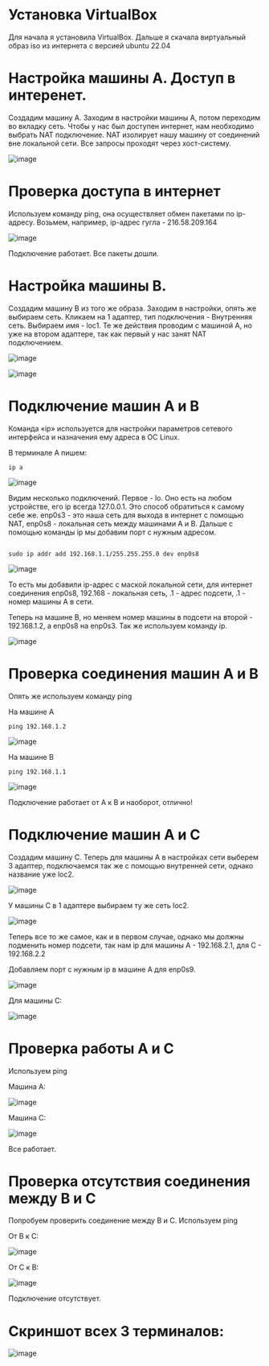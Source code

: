# Установка VirtualBox

Для начала я установила VirtualBox. Дальше я скачала виртуальный образ iso из интернета с версией ubuntu 22.04

# Настройка машины A. Доступ в интеренет.

Создадим машину A. Заходим в настройки машины А, потом переходим во вкладку сеть. Чтобы у нас был доступен интернет, нам необходимо выбрать NAT подключение. NAT изолирует нашу машину от соединений вне локальной сети. Все запросы проходят через хост-систему.

![image](https://github.com/Andrzakourcev/Hello-world/assets/144477949/a5e3ab19-75e3-4235-b4fc-887f34920f48)


# Проверка доступа в интернет

Используем команду ping, она осуществляет обмен пакетами по ip-адресу. Возьмем, например, ip-адрес гугла - 216.58.209.164

![image](https://github.com/Andrzakourcev/Hello-world/assets/144477949/71dff31f-7d04-470a-856c-c893521ee1ea)


Подключение работает. Все пакеты дошли.

# Настройка машины B.

Создадим машину B из того же образа. Заходим в настройки, опять же выбираем сеть. Кликаем на 1 адаптер, тип подключения - Внутренняя сеть. Выбираем имя - loc1. Те же действия проводим с машиной A, но уже на втором адаптере, так как первый у нас занят NAT подключением. 

![image](https://github.com/Andrzakourcev/Hello-world/assets/144477949/0a23f23e-68fc-479d-ad7a-de06102d1995)

![image](https://github.com/Andrzakourcev/Hello-world/assets/144477949/4879272f-a9b2-493a-bf3d-55721eb80aec)


# Подключение машин A и B
Команда «ip» используется для настройки параметров сетевого интерфейса и назначения ему адреса в ОС Linux.

В терминале A пишем: 
```
ip a
```
![image](https://github.com/Andrzakourcev/Hello-world/assets/144477949/f4891cad-9597-4bd0-8119-87f0f22de5bf)

Видим несколько подключений. Первое - lo. Оно есть на любом устройстве, его ip всегда 127.0.0.1. Это способ обратиться к самому себе же. enp0s3 - это наша сеть для выхода в интернет с помощью NAT, enp0s8 - локальная сеть между машинами А и B. Дальше с помощью команды ip мы добавим порт с нужным адресом.

```

sudo ip addr add 192.168.1.1/255.255.255.0 dev enp0s8

```
![image](https://github.com/Andrzakourcev/Hello-world/assets/144477949/7d88a3f8-13c8-41ac-873d-44a73d9378cf)

То есть мы добавили ip-адрес с маской локальной сети, для интернет соединения enp0s8, 192.168 - локальная сеть, .1 - адрес подсети, .1 - номер машины A в сети.

Теперь на машине B, но меняем номер машины в подсети на второй - 192.168.1.2, а enp0s8 на enp0s3. Так же используем команду ip.

![image](https://github.com/Andrzakourcev/Hello-world/assets/144477949/953f514d-07d9-40c7-9e2c-975fe4b380f6)

# Проверка соединения машин A и B

Опять же используем команду ping

На машине A

```
ping 192.168.1.2
```

![image](https://github.com/Andrzakourcev/Hello-world/assets/144477949/1b6fd891-d6f1-47bc-bfda-b2a9f91d5d83)

На машине B

```
ping 192.168.1.1
```
![image](https://github.com/Andrzakourcev/Hello-world/assets/144477949/347e0995-c1e5-45e0-8131-8eeab0c06fb7)

Подключение работает от A к B и наоборот, отлично!

# Подключение машин A и С

Создадим машину C. Теперь для машины A в настройках сети выберем 3 адаптер, подключаемся так же с помощью внутренней сети, однако название уже loc2.

![image](https://github.com/Andrzakourcev/Hello-world/assets/144477949/a6ca03f8-1299-4a9c-ab43-37435b3ccccf)

У машины C в 1 адаптере выбираем ту же сеть loc2.

![image](https://github.com/Andrzakourcev/Hello-world/assets/144477949/a1c22306-336b-4a25-b6eb-48f648d4e95c)


Теперь все то же самое, как и в первом случае, однако мы должны подменить номер подсети, так нам ip для машины A - 192.168.2.1, для C - 192.168.2.2

Добавляем порт с нужным ip в машине A для enp0s9.


![image](https://github.com/Andrzakourcev/Hello-world/assets/144477949/beefe83c-6322-4111-8065-4a0e70d7be7d)



Для машины C:

![image](https://github.com/Andrzakourcev/Hello-world/assets/144477949/49af3079-81b3-49c3-be08-7d2138b57482)


# Проверка работы A и C
Используем ping

Машина A:

![image](https://github.com/Andrzakourcev/Hello-world/assets/144477949/e4f8667f-b72d-4fd5-8d9a-0582c34966a5)


Машина С:

![image](https://github.com/Andrzakourcev/Hello-world/assets/144477949/33c2992b-41af-4a25-9f56-2e8aed43251c)

Все работает.

# Проверка отсутствия соединения между B и C
Попробуем проверить соединение между B и С. Используем ping

От B к C:

![image](https://github.com/Andrzakourcev/Hello-world/assets/144477949/2e16afc2-9e8f-4dbb-ae02-1062e72a4b56)


От C к B:

![image](https://github.com/Andrzakourcev/Hello-world/assets/144477949/05e99aad-9a7d-46ab-a8a7-217a9f594ab9)


Подключение отсутствует.

# Скриншот всех 3 терминалов:

![image](https://github.com/Andrzakourcev/Hello-world/assets/144477949/9304cfba-a6a8-41b3-88f7-a934b2bdd5c9)


